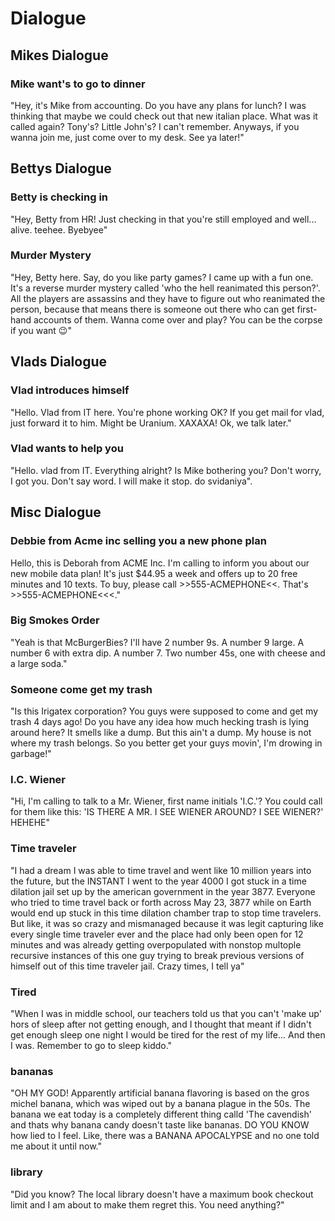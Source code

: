 # Dialogue

## Mikes Dialogue

### Mike want's to go to dinner

"Hey, it's Mike from accounting. Do you have any plans for lunch? I was thinking that maybe we could check out that new italian place.
What was it called again? Tony's? Little John's? I can't remember. Anyways, if you wanna join me, just come over to my desk. See ya later!"

## Bettys Dialogue

### Betty is checking in

"Hey, Betty from HR! Just checking in that you're still employed and well... alive. teehee. Byebyee"

### Murder Mystery

"Hey, Betty here. Say, do you like party games? I came up with a fun one. It's a reverse murder mystery called 'who the hell reanimated this person?'.
All the players are assassins and they have to figure out who reanimated the person, because that means there is someone out there who can get first-hand accounts of them.
Wanna come over and play? You can be the corpse if you want 😉"

## Vlads Dialogue

### Vlad introduces himself

"Hello. Vlad from IT here. You're phone working OK? If you get mail for vlad, just forward it to him. Might be Uranium. XAXAXA! Ok, we talk later."

### Vlad wants to help you

"Hello. vlad from IT. Everything alright? Is Mike bothering you? Don't worry, I got you. Don't say word. I will make it stop. do svidaniya".

## Misc Dialogue

### Debbie from Acme inc selling you a new phone plan

Hello, this is Deborah from ACME Inc. I'm calling to inform you about our new mobile data plan! It's just $44.95 a week and offers up to 20 free minutes and 10 texts.
To buy, please call >>555-ACMEPHONE<<. That's >>555-ACMEPHONE<<<."

### Big Smokes Order

"Yeah is that McBurgerBies? I'll have 2 number 9s. A number 9 large. A number 6 with extra dip. A number 7. Two number 45s, one with cheese and a large soda."

### Someone come get my trash

"Is this Irigatex corporation? You guys were supposed to come and get my trash 4 days ago! Do you have any idea how much hecking trash is lying around here?
It smells like a dump. But this ain't a dump. My house is not where my trash belongs. So you better get your guys movin', I'm drowing in garbage!"


### I.C. Wiener

"Hi, I'm calling to talk to a Mr. Wiener, first name initials 'I.C.'? You could call for them like this: 'IS THERE A MR. I SEE WIENER AROUND? I SEE WIENER?' HEHEHE"

### Time traveler

"I had a dream I was able to time travel and went like 10 million years into the future, but the INSTANT I went to the year 4000 I got stuck in a time dilation jail
set up by the american government in the year 3877. Everyone who tried to time travel back or forth across May 23, 3877 while on Earth would end up stuck in this 
time dilation chamber trap to stop time travelers. But like, it was so crazy and mismanaged because it was legit capturing like every single time traveler ever
and the place had only been open for 12 minutes and was already getting overpopulated with nonstop multople recursive instances of this one guy trying to break previous versions of himself out of this time traveler jail. Crazy times, I tell ya"

### Tired

"When I was in middle school, our teachers told us that you can't 'make up' hors of sleep after not getting enough, and I thought that meant if I didn't get enough sleep one night I would be tired for the rest of my life... And then I was. Remember to go to sleep kiddo."

### bananas

"OH MY GOD! Apparently artificial banana flavoring is based on the gros michel banana, which was wiped out by a banana plague in the 50s. The banana we eat today is a completely different thing calld 'The cavendish' and thats why banana candy doesn't taste like bananas. DO YOU KNOW how lied to I feel. Like, there was a BANANA APOCALYPSE and no one told me about it until now."

### library

"Did you know? The local library doesn't have a maximum book checkout limit and I am about to make them regret this. You need anything?"
